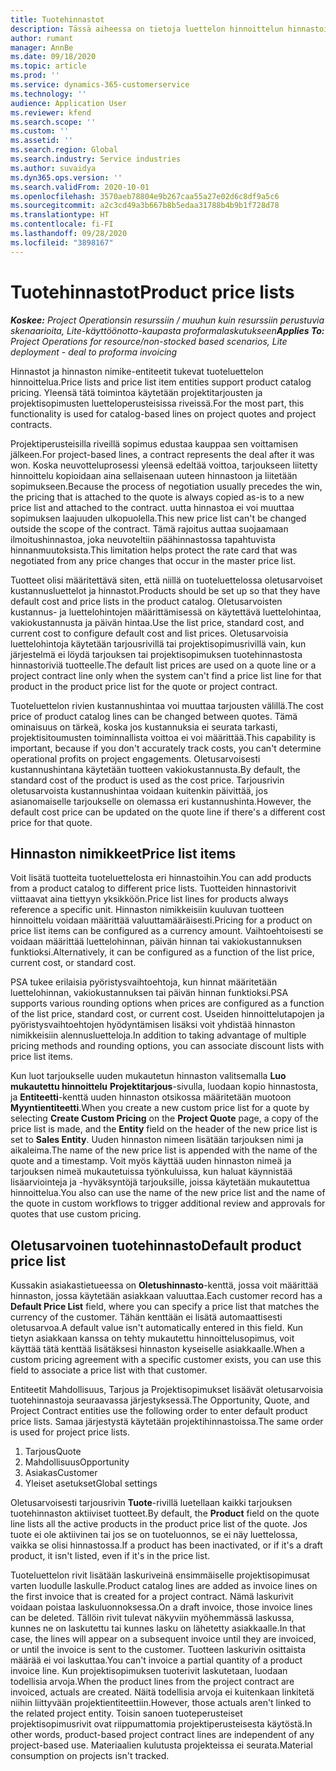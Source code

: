```yaml
---
title: Tuotehinnastot
description: Tässä aiheessa on tietoja luettelon hinnoittelun hinnastoista, joita käytetään projektitarjouksissa ja sopimuksissa.
author: rumant
manager: AnnBe
ms.date: 09/18/2020
ms.topic: article
ms.prod: ''
ms.service: dynamics-365-customerservice
ms.technology: ''
audience: Application User
ms.reviewer: kfend
ms.search.scope: ''
ms.custom: ''
ms.assetid: ''
ms.search.region: Global
ms.search.industry: Service industries
ms.author: suvaidya
ms.dyn365.ops.version: ''
ms.search.validFrom: 2020-10-01
ms.openlocfilehash: 3570aeb78804e9b267caa55a27e02d6c8df9a5c6
ms.sourcegitcommit: a2c3cd49a3b667b8b5edaa31788b4b9b1f728d78
ms.translationtype: HT
ms.contentlocale: fi-FI
ms.lasthandoff: 09/28/2020
ms.locfileid: "3898167"
---
```

# <a name="product-price-lists"></a><span data-ttu-id="1ed37-103">Tuotehinnastot</span><span class="sxs-lookup"><span data-stu-id="1ed37-103">Product price lists</span></span>

<span data-ttu-id="1ed37-104">_**Koskee:** Project Operationsin resurssiin / muuhun kuin resurssiin perustuvia skenaarioita, Lite-käyttöönotto-kaupasta proformalaskutukseen_</span><span class="sxs-lookup"><span data-stu-id="1ed37-104">_**Applies To:** Project Operations for resource/non-stocked based scenarios, Lite deployment - deal to proforma invoicing_</span></span>

<span data-ttu-id="1ed37-105">Hinnastot ja hinnaston nimike-entiteetit tukevat tuoteluettelon hinnoittelua.</span><span class="sxs-lookup"><span data-stu-id="1ed37-105">Price lists and price list item entities support product catalog pricing.</span></span> <span data-ttu-id="1ed37-106">Yleensä tätä toimintoa käytetään projektitarjousten ja projektisopimusten luetteloperusteisissa riveissä.</span><span class="sxs-lookup"><span data-stu-id="1ed37-106">For the most part, this functionality is used for catalog-based lines on project quotes and project contracts.</span></span>

<span data-ttu-id="1ed37-107">Projektiperusteisilla riveillä sopimus edustaa kauppaa sen voittamisen jälkeen.</span><span class="sxs-lookup"><span data-stu-id="1ed37-107">For project-based lines, a contract represents the deal after it was won.</span></span> <span data-ttu-id="1ed37-108">Koska neuvotteluprosessi yleensä edeltää voittoa, tarjoukseen liitetty hinnoittelu kopioidaan aina sellaisenaan uuteen hinnastoon ja liitetään sopimukseen.</span><span class="sxs-lookup"><span data-stu-id="1ed37-108">Because the process of negotiation usually precedes the win, the pricing that is attached to the quote is always copied as-is to a new price list and attached to the contract.</span></span> <span data-ttu-id="1ed37-109">uutta hinnastoa ei voi muuttaa sopimuksen laajuuden ulkopuolella.</span><span class="sxs-lookup"><span data-stu-id="1ed37-109">This new price list can't be changed outside the scope of the contract.</span></span> <span data-ttu-id="1ed37-110">Tämä rajoitus auttaa suojaamaan ilmoitushinnastoa, joka neuvoteltiin päähinnastossa tapahtuvista hinnanmuutoksista.</span><span class="sxs-lookup"><span data-stu-id="1ed37-110">This limitation helps protect the rate card that was negotiated from any price changes that occur in the master price list.</span></span>

<span data-ttu-id="1ed37-111">Tuotteet olisi määritettävä siten, että niillä on tuoteluettelossa oletusarvoiset kustannusluettelot ja hinnastot.</span><span class="sxs-lookup"><span data-stu-id="1ed37-111">Products should be set up so that they have default cost and price lists in the product catalog.</span></span> <span data-ttu-id="1ed37-112">Oletusarvoisten kustannus- ja luettelohintojen määrittämisessä on käytettävä luettelohintaa, vakiokustannusta ja päivän hintaa.</span><span class="sxs-lookup"><span data-stu-id="1ed37-112">Use the list price, standard cost, and current cost to configure default cost and list prices.</span></span> <span data-ttu-id="1ed37-113">Oletusarvoisia luettelohintoja käytetään tarjousrivillä tai projektisopimusrivillä vain, kun järjestelmä ei löydä tarjouksen tai projektisopimuksen tuotehinnastosta hinnastoriviä tuotteelle.</span><span class="sxs-lookup"><span data-stu-id="1ed37-113">The default list prices are used on a quote line or a project contract line only when the system can't find a price list line for that product in the product price list for the quote or project contract.</span></span>

<span data-ttu-id="1ed37-114">Tuoteluettelon rivien kustannushintaa voi muuttaa tarjousten välillä.</span><span class="sxs-lookup"><span data-stu-id="1ed37-114">The cost price of product catalog lines can be changed between quotes.</span></span> <span data-ttu-id="1ed37-115">Tämä ominaisuus on tärkeä, koska jos kustannuksia ei seurata tarkasti, projektisitoumusten toiminnallista voittoa ei voi määrittää.</span><span class="sxs-lookup"><span data-stu-id="1ed37-115">This capability is important, because if you don't accurately track costs, you can't determine operational profits on project engagements.</span></span> <span data-ttu-id="1ed37-116">Oletusarvoisesti kustannushintana käytetään tuotteen vakiokustannusta.</span><span class="sxs-lookup"><span data-stu-id="1ed37-116">By default, the standard cost of the product is used as the cost price.</span></span> <span data-ttu-id="1ed37-117">Tarjousrivin oletusarvoista kustannushintaa voidaan kuitenkin päivittää, jos asianomaiselle tarjoukselle on olemassa eri kustannushinta.</span><span class="sxs-lookup"><span data-stu-id="1ed37-117">However, the default cost price can be updated on the quote line if there's a different cost price for that quote.</span></span>

## <a name="price-list-items"></a><span data-ttu-id="1ed37-118">Hinnaston nimikkeet</span><span class="sxs-lookup"><span data-stu-id="1ed37-118">Price list items</span></span>

<span data-ttu-id="1ed37-119">Voit lisätä tuotteita tuoteluettelosta eri hinnastoihin.</span><span class="sxs-lookup"><span data-stu-id="1ed37-119">You can add products from a product catalog to different price lists.</span></span> <span data-ttu-id="1ed37-120">Tuotteiden hinnastorivit viittaavat aina tiettyyn yksikköön.</span><span class="sxs-lookup"><span data-stu-id="1ed37-120">Price list lines for products always reference a specific unit.</span></span> <span data-ttu-id="1ed37-121">Hinnaston nimikkeisiin kuuluvan tuotteen hinnoittelu voidaan määrittää valuuttamääräisesti.</span><span class="sxs-lookup"><span data-stu-id="1ed37-121">Pricing for a product on price list items can be configured as a currency amount.</span></span> <span data-ttu-id="1ed37-122">Vaihtoehtoisesti se voidaan määrittää luettelohinnan, päivän hinnan tai vakiokustannuksen funktioksi.</span><span class="sxs-lookup"><span data-stu-id="1ed37-122">Alternatively, it can be configured as a function of the list price, current cost, or standard cost.</span></span>

<span data-ttu-id="1ed37-123">PSA tukee erilaisia pyöristysvaihtoehtoja, kun hinnat määritetään luettelohinnan, vakiokustannuksen tai päivän hinnan funktioksi.</span><span class="sxs-lookup"><span data-stu-id="1ed37-123">PSA supports various rounding options when prices are configured as a function of the list price, standard cost, or current cost.</span></span> <span data-ttu-id="1ed37-124">Useiden hinnoittelutapojen ja pyöristysvaihtoehtojen hyödyntämisen lisäksi voit yhdistää hinnaston nimikkeisiin alennusluetteloja.</span><span class="sxs-lookup"><span data-stu-id="1ed37-124">In addition to taking advantage of multiple pricing methods and rounding options, you can associate discount lists with price list items.</span></span> 

<span data-ttu-id="1ed37-125">Kun luot tarjoukselle uuden mukautetun hinnaston valitsemalla **Luo mukautettu hinnoittelu** **Projektitarjous**-sivulla, luodaan kopio hinnastosta, ja **Entiteetti**-kenttä uuden hinnaston otsikossa määritetään muotoon **Myyntientiteetti**.</span><span class="sxs-lookup"><span data-stu-id="1ed37-125">When you create a new custom price list for a quote by selecting **Create Custom Pricing** on the **Project Quote** page, a copy of the price list is made, and the **Entity** field on the header of the new price list is set to **Sales Entity**.</span></span> <span data-ttu-id="1ed37-126">Uuden hinnaston nimeen lisätään tarjouksen nimi ja aikaleima.</span><span class="sxs-lookup"><span data-stu-id="1ed37-126">The name of the new price list is appended with the name of the quote and a timestamp.</span></span> <span data-ttu-id="1ed37-127">Voit myös käyttää uuden hinnaston nimeä ja tarjouksen nimeä mukautetuissa työnkuluissa, kun haluat käynnistää lisäarviointeja ja -hyväksyntöjä tarjouksille, joissa käytetään mukautettua hinnoittelua.</span><span class="sxs-lookup"><span data-stu-id="1ed37-127">You also can use the name of the new price list and the name of the quote in custom workflows to trigger additional review and approvals for quotes that use custom pricing.</span></span>

 
## <a name="default-product-price-list"></a><span data-ttu-id="1ed37-128">Oletusarvoinen tuotehinnasto</span><span class="sxs-lookup"><span data-stu-id="1ed37-128">Default product price list</span></span>
<span data-ttu-id="1ed37-129">Kussakin asiakastietueessa on **Oletushinnasto**-kenttä, jossa voit määrittää hinnaston, jossa käytetään asiakkaan valuuttaa.</span><span class="sxs-lookup"><span data-stu-id="1ed37-129">Each customer record has a **Default Price List** field, where you can specify a price list that matches the currency of the customer.</span></span> <span data-ttu-id="1ed37-130">Tähän kenttään ei lisätä automaattisesti oletusarvoa.</span><span class="sxs-lookup"><span data-stu-id="1ed37-130">A default value isn't automatically entered in this field.</span></span> <span data-ttu-id="1ed37-131">Kun tietyn asiakkaan kanssa on tehty mukautettu hinnoittelusopimus, voit käyttää tätä kenttää lisätäksesi hinnaston kyseiselle asiakkaalle.</span><span class="sxs-lookup"><span data-stu-id="1ed37-131">When a custom pricing agreement with a specific customer exists, you can use this field to associate a price list with that customer.</span></span>

<span data-ttu-id="1ed37-132">Entiteetit Mahdollisuus, Tarjous ja Projektisopimukset lisäävät oletusarvoisia tuotehinnastoja seuraavassa järjestyksessä.</span><span class="sxs-lookup"><span data-stu-id="1ed37-132">The Opportunity, Quote, and Project Contract entities use the following order to enter default product price lists.</span></span> <span data-ttu-id="1ed37-133">Samaa järjestystä käytetään projektihinnastoissa.</span><span class="sxs-lookup"><span data-stu-id="1ed37-133">The same order is used for project price lists.</span></span>

1.  <span data-ttu-id="1ed37-134">Tarjous</span><span class="sxs-lookup"><span data-stu-id="1ed37-134">Quote</span></span>
2.  <span data-ttu-id="1ed37-135">Mahdollisuus</span><span class="sxs-lookup"><span data-stu-id="1ed37-135">Opportunity</span></span>
3.  <span data-ttu-id="1ed37-136">Asiakas</span><span class="sxs-lookup"><span data-stu-id="1ed37-136">Customer</span></span>
4.  <span data-ttu-id="1ed37-137">Yleiset asetukset</span><span class="sxs-lookup"><span data-stu-id="1ed37-137">Global settings</span></span> 

<span data-ttu-id="1ed37-138">Oletusarvoisesti tarjousrivin **Tuote**-rivillä luetellaan kaikki tarjouksen tuotehinnaston aktiiviset tuotteet.</span><span class="sxs-lookup"><span data-stu-id="1ed37-138">By default, the **Product** field on the quote line lists all the active products in the product price list of the quote.</span></span> <span data-ttu-id="1ed37-139">Jos tuote ei ole aktiivinen tai jos se on tuoteluonnos, se ei näy luettelossa, vaikka se olisi hinnastossa.</span><span class="sxs-lookup"><span data-stu-id="1ed37-139">If a product has been inactivated, or if it's a draft product, it isn't listed, even if it's in the price list.</span></span> 

<span data-ttu-id="1ed37-140">Tuoteluettelon rivit lisätään laskuriveinä ensimmäiselle projektisopimusat varten luodulle laskulle.</span><span class="sxs-lookup"><span data-stu-id="1ed37-140">Product catalog lines are added as invoice lines on the first invoice that is created for a project contract.</span></span> <span data-ttu-id="1ed37-141">Nämä laskurivit voidaan poistaa laskuluonnoksessa.</span><span class="sxs-lookup"><span data-stu-id="1ed37-141">On a draft invoice, those invoice lines can be deleted.</span></span> <span data-ttu-id="1ed37-142">Tällöin rivit tulevat näkyviin myöhemmässä laskussa, kunnes ne on laskutettu tai kunnes lasku on lähetetty asiakkaalle.</span><span class="sxs-lookup"><span data-stu-id="1ed37-142">In that case, the lines will appear on a subsequent invoice until they are invoiced, or until the invoice is sent to the customer.</span></span> <span data-ttu-id="1ed37-143">Tuotteen laskurivin osittaista määrää ei voi laskuttaa.</span><span class="sxs-lookup"><span data-stu-id="1ed37-143">You can't invoice a partial quantity of a product invoice line.</span></span> <span data-ttu-id="1ed37-144">Kun projektisopimuksen tuoterivit laskutetaan, luodaan todellisia arvoja.</span><span class="sxs-lookup"><span data-stu-id="1ed37-144">When the product lines from the project contract are invoiced, actuals are created.</span></span> <span data-ttu-id="1ed37-145">Näitä todellisia arvoja ei kuitenkaan linkitetä niihin liittyvään projektientiteettiin.</span><span class="sxs-lookup"><span data-stu-id="1ed37-145">However, those actuals aren't linked to the related project entity.</span></span> <span data-ttu-id="1ed37-146">Toisin sanoen tuoteperusteiset projektisopimusrivit ovat riippumattomia projektiperusteisesta käytöstä.</span><span class="sxs-lookup"><span data-stu-id="1ed37-146">In other words, product-based project contract lines are independent of any project-based use.</span></span> <span data-ttu-id="1ed37-147">Materiaalien kulutusta projekteissa ei seurata.</span><span class="sxs-lookup"><span data-stu-id="1ed37-147">Material consumption on projects isn't tracked.</span></span>
